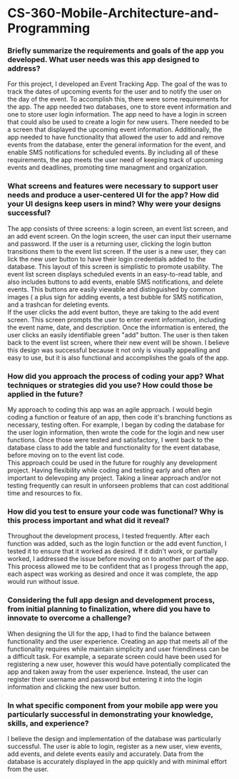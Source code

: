 # CS-360-Mobile-Architecture-and-Programming  
### Briefly summarize the requirements and goals of the app you developed. What user needs was this app designed to address?  
For this project, I developed an Event Tracking App. The goal of the was to track the dates of upcoming events for the user and to notify the user on the day of the event. To accomplish this, there were some requirements for the app. The app needed two databases, one to store event information and one to store user login information. The app need to have a login in screen that could also be used to create a login for new users. There needed to be a screen that displayed the upcoming event information. Additionally, the app needed to have functionality that allowed the user to add and remove events from the database, enter the general information for the event, and enable SMS notifications for scheduled events. By including all of these requirements, the app meets the user need of keeping track of upcoming events and deadlines, promoting time managment and organization.  
### What screens and features were necessary to support user needs and produce a user-centered UI for the app? How did your UI designs keep users in mind? Why were your designs successful?  
The app consists of three screens: a login screen, an event list screen, and an add event screen. On the login screen, the user can input their username and password. If the user is a returning user, clicking the login button transitions them to the event list screen. If the user is a new user, they can lick the new user button to have their login credentials added to the database. This layout of this screen is simplistic to promote usability. The event list screen displays scheduled events in an easy-to-read table, and also includes buttons to add events, enable SMS notifications, and delete events. This buttons are easily viewable and distinguished by common images ( a plus sign for adding events, a test bubble for SMS notification, and a trashcan for deleting events.  
If the user clicks the add event button, theye are taking to the add event screen. This screen prompts the user to enter event information, including the event name, date, and description. Once the information is entered, the user clicks an easily identifiable green "add" button. The user is then taken back to the event list screen, where their new event will be shown. I believe this design was successful because it not only is visually appealling and easy to use, but it is also functional and accomplishes the goals of the app.  
### How did you approach the process of coding your app? What techniques or strategies did you use? How could those be applied in the future?  
My approach to coding this app was an agile approach. I would begin coding a function or feature of an app, then code it's branching functions as necessary, testing often. For example, I began by coding the database for the user login information, then wrote the code for the login and new user functions. Once those were tested and satisfactory, I went back to the database class to add the table and functionality for the event database, before moving on to the event list code.  
This approach could be used in the future for roughly any development project. Having flexibility while coding and testing early and often are important to delevoping any project. Taking a linear approach and/or not testing frequently can result in unforseen problems that can cost additional time and resources to fix.  
### How did you test to ensure your code was functional? Why is this process important and what did it reveal?  
Throughout the development process, I tested frequently. After each function was added, such as the login function or the add event function, I tested it to ensure that it worked as desired. If it didn't work, or partially worked, I addressed the issue before moving on to another part of the app. This process allowed me to be confident that as I progess through the app, each aspect was working as desired and once it was complete, the app would run without issue.  
### Considering the full app design and development process, from initial planning to finalization, where did you have to innovate to overcome a challenge?  
When designing the UI for the app, I had to find the balance between functionality and the user experience. Creating an app that meets all of the functionality requires while maintain simplicity and user friendliness can be a difficult task. For example, a separate screen could have been used for registering a new user, however this would have potentially complicated the app and taken away from the user experience. Instead, the user can register their username and password but entering it into the login information and clicking the new user button.  
### In what specific component from your mobile app were you particularly successful in demonstrating your knowledge, skills, and experience?  
I believe the design and implementation of the database was particularly successful. The user is able to login, register as a new user, view events, add events, and delete events easily and accurately. Data from the database is accurately displayed in the app quickly and with minimal effort from the user.
